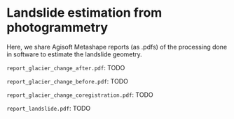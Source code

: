 # Landslide estimation from photogrammetry

Here, we share Agisoft Metashape reports (as .pdfs) of the processing done in software to estimate the landslide geometry.

`report_glacier_change_after.pdf`: TODO

`report_glacier_change_before.pdf`: TODO

`report_glacier_change_coregistration.pdf`: TODO

`report_landslide.pdf`: TODO
